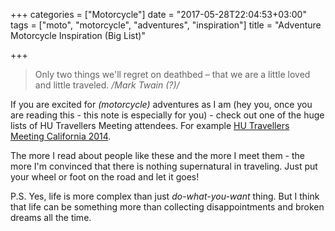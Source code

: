 +++
categories = ["Motorcycle"]
date = "2017-05-28T22:04:53+03:00"
tags = ["moto", "motorcycle", "adventures", "inspiration"]
title = "Adventure Motorcycle Inspiration (Big List)"

+++

> Only two things we'll regret on deathbed – that we are a little loved and little traveled.
> _/Mark Twain (?)/_

If you are excited for _(motorcycle)_ adventures as I am (hey you, once you are reading this - this note is especially for you) - check out one of the huge lists of HU Travellers Meeting attendees. For example [HU Travellers Meeting California 2014](http://www.horizonsunlimited.com/node/4888).

The more I read about people like these and the more I meet them - the more I'm convinced that there is nothing supernatural in traveling. Just put your wheel or foot on the road and let it goes!

<!--more-->

P.S. Yes, life is more complex than just _do-what-you-want_ thing. But I think that life can be something more than collecting disappointments and broken dreams all the time.